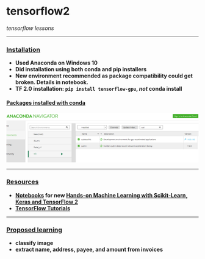 # tensorflow2
*tensorflow lessons*
*****
### <ins>Installation</ins>
* **Used Anaconda on Windows 10**
* **Did installation using both conda and pip installers**
* **New environment recommended as package compatibility could get broken.  Details in notebook.**
* **TF 2.0 installation: `pip install tensorflow-gpu`, *not* conda install**

#### <ins>Packages installed with conda</ins>
![anaconda tf](images/cuda.PNG)

*****
### <ins>Resources</ins>
* **[Notebooks](https://github.com/ageron/handson-ml2) for new <ins>Hands-on Machine Learning with Scikit-Learn, Keras and TensorFlow 2</ins>**
* **[TensorFlow Tutorials](https://www.tensorflow.org/tutorials/)**


*****
### <ins>Proposed learning</ins>
* **classify image**
* **extract name, address, payee, and amount from invoices**


